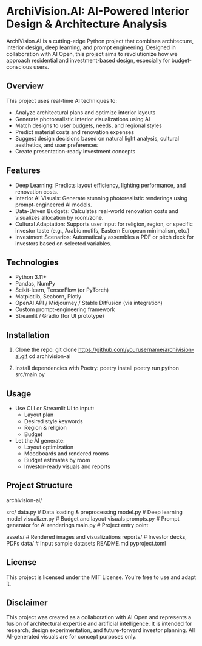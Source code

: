 # ArchiVision.AI: AI-Powered Interior Design & Architecture Analysis

ArchiVision.AI is a cutting-edge Python project that combines architecture, interior design, deep learning, and prompt engineering. Designed in collaboration with AI Open, this project aims to revolutionize how we approach residential and investment-based design, especially for budget-conscious users.

##  Overview

This project uses real-time AI techniques to:
- Analyze architectural plans and optimize interior layouts
- Generate photorealistic interior visualizations using AI
- Match designs to user budgets, needs, and regional styles
- Predict material costs and renovation expenses
- Suggest design decisions based on natural light analysis, cultural aesthetics, and user preferences
- Create presentation-ready investment concepts

## Features

-  Deep Learning: Predicts layout efficiency, lighting performance, and renovation costs.
-  Interior AI Visuals: Generate stunning photorealistic renderings using prompt-engineered AI models.
-  Data-Driven Budgets: Calculates real-world renovation costs and visualizes allocation by room/zone.
-  Cultural Adaptation: Supports user input for religion, region, or specific investor taste (e.g., Arabic motifs, Eastern European minimalism, etc.)
-  Investment Scenarios: Automatically assembles a PDF or pitch deck for investors based on selected variables.

## Technologies

- Python 3.11+
- Pandas, NumPy
- Scikit-learn, TensorFlow (or PyTorch)
- Matplotlib, Seaborn, Plotly
- OpenAI API / Midjourney / Stable Diffusion (via integration)
- Custom prompt-engineering framework
- Streamlit / Gradio (for UI prototype)

## Installation

1. Clone the repo:
git clone https://github.com/yourusername/archivision-ai.git
cd archivision-ai

2. Install dependencies with Poetry:
poetry install
poetry run python src/main.py

## Usage

- Use CLI or Streamlit UI to input:
  - Layout plan
  - Desired style keywords
  - Region & religion
  - Budget
- Let the AI generate:
  - Layout optimization
  - Moodboards and rendered rooms
  - Budget estimates by room
  - Investor-ready visuals and reports

## Project Structure
archivision-ai/

 src/
    data.py          # Data loading & preprocessing
    model.py         # Deep learning model
    visualizer.py    # Budget and layout visuals
    prompts.py       # Prompt generator for AI renderings
    main.py          # Project entry point

 assets/              # Rendered images and visualizations
 reports/             # Investor decks, PDFs
 data/                # Input sample datasets
 README.md
 pyproject.toml

## License

This project is licensed under the MIT License. You're free to use and adapt it.

## Disclaimer

This project was created as a collaboration with AI Open and represents a fusion of architectural expertise and artificial intelligence. It is intended for research, design experimentation, and future-forward investor planning. All AI-generated visuals are for concept purposes only.
